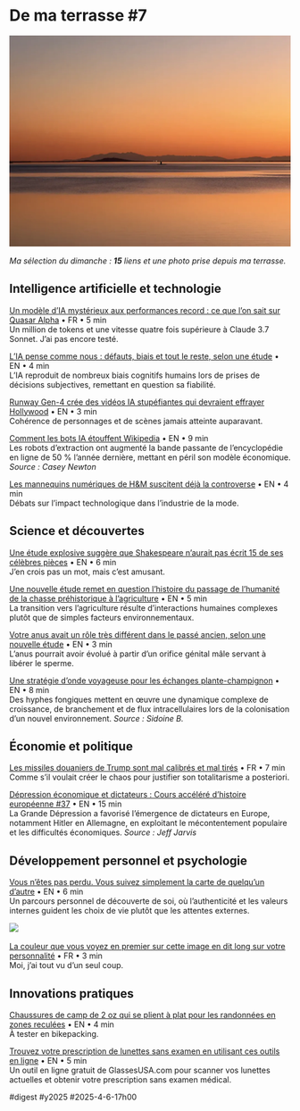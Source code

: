 # De ma terrasse #7

![Soir](_i/2025-03-31-203316-lamaison.webp)

_Ma sélection du dimanche : **15** liens et une photo prise depuis ma terrasse._

## Intelligence artificielle et technologie

[Un modèle d’IA mystérieux aux performances record : ce que l’on sait sur Quasar Alpha](https://www.frandroid.com/culture-tech/intelligence-artificielle/2572601_le-mysterieux-modele-dia-aux-performances-record-ce-que-lon-sait-sur-quasar-alpha) • FR • 5 min  
Un million de tokens et une vitesse quatre fois supérieure à Claude 3.7 Sonnet. J’ai pas encore testé.

[L’IA pense comme nous : défauts, biais et tout le reste, selon une étude](https://neurosciencenews.com/ai-human-thinking-28535/) • EN • 4 min  
L’IA reproduit de nombreux biais cognitifs humains lors de prises de décisions subjectives, remettant en question sa fiabilité.

[Runway Gen-4 crée des vidéos IA stupéfiantes qui devraient effrayer Hollywood](https://bgr.com/tech/runway-gen-4-creates-stunning-ai-videos-that-should-scare-hollywood/) • EN • 3 min  
Cohérence de personnages et de scènes jamais atteinte auparavant.

[Comment les bots IA étouffent Wikipedia](https://www.platformer.news/wikipedia-ai-bot-traffic-costs-plan/) • EN • 9 min  
Les robots d’extraction ont augmenté la bande passante de l’encyclopédie en ligne de 50 % l’année dernière, mettant en péril son modèle économique. _Source : Casey Newton_

[Les mannequins numériques de H&M suscitent déjà la controverse](https://www.creativebloq.com/creative-inspiration/advertising/h-and-ms-digital-clone-models-are-already-causing-controversy) • EN • 4 min  
Débats sur l’impact technologique dans l’industrie de la mode.

## Science et découvertes

[Une étude explosive suggère que Shakespeare n’aurait pas écrit 15 de ses célèbres pièces](https://www.popularmechanics.com/science/a64366995/shakespeare-authorship-ai-test/) • EN • 6 min  
J’en crois pas un mot, mais c’est amusant.

[Une nouvelle étude remet en question l’histoire du passage de l’humanité de la chasse préhistorique à l’agriculture](https://phys.org/news/2025-03-story-humanity-shift-prehistoric-farming.html) • EN • 5 min  
La transition vers l’agriculture résulte d’interactions humaines complexes plutôt que de simples facteurs environnementaux.

[Votre anus avait un rôle très différent dans le passé ancien, selon une nouvelle étude](https://www.iflscience.com/your-butthole-had-a-very-different-role-in-the-ancient-past-new-study-suggests-78639) • EN • 3 min  
L’anus pourrait avoir évolué à partir d’un orifice génital mâle servant à libérer le sperme.

[Une stratégie d’onde voyageuse pour les échanges plante-champignon](https://www.nature.com/articles/s41586-025-08614-x) • EN • 8 min  
Des hyphes fongiques mettent en œuvre une dynamique complexe de croissance, de branchement et de flux intracellulaires lors de la colonisation d’un nouvel environnement. _Source : Sidoine B._

## Économie et politique

[Les missiles douaniers de Trump sont mal calibrés et mal tirés](https://www.blick.ch/fr/monde/tarifs-et-protectionnisme-les-missiles-douaniers-de-trump-sont-mal-calibres-et-mal-tires-id20744834.html) • FR • 7 min  
Comme s’il voulait créer le chaos pour justifier son totalitarisme a posteriori.

[Dépression économique et dictateurs : Cours accéléré d’histoire européenne #37](https://www.youtube.com/watch?v=Ojo8-GhhQcA) • EN • 15 min  
La Grande Dépression a favorisé l’émergence de dictateurs en Europe, notamment Hitler en Allemagne, en exploitant le mécontentement populaire et les difficultés économiques. _Source : Jeff Jarvis_

## Développement personnel et psychologie

[Vous n’êtes pas perdu. Vous suivez simplement la carte de quelqu’un d’autre](https://bigthink.com/smart-skills/youre-not-lost-youre-just-following-someone-elses-map/) • EN • 6 min  
Un parcours personnel de découverte de soi, où l’authenticité et les valeurs internes guident les choix de vie plutôt que les attentes externes.

![](_i/Pastedimage20250406155303.png)

[La couleur que vous voyez en premier sur cette image en dit long sur votre personnalité](https://www.psychologies.com/therapies/psychanalyse/La-couleur-que-vous-voyez-en-premier-sur-cette-image-en-dit-long-sur-votre-personnalite-592020) • FR • 3 min  
Moi, j’ai tout vu d’un seul coup.

## Innovations pratiques

[Chaussures de camp de 2 oz qui se plient à plat pour les randonnées en zones reculées](https://newatlas.com/outdoors/zpacks-2-oz-collapsible-camp-shoes/) • EN • 4 min  
À tester en bikepacking.

[Trouvez votre prescription de lunettes sans examen en utilisant ces outils en ligne](https://www.cnet.com/health/personal-care/best-online-tools-glasses-prescription-no-exam-required/) • EN • 5 min  
Un outil en ligne gratuit de GlassesUSA.com pour scanner vos lunettes actuelles et obtenir votre prescription sans examen médical.

#digest #y2025 #2025-4-6-17h00 
